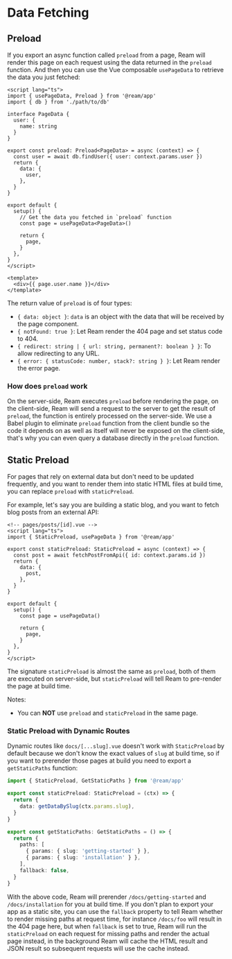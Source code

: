 # Data Fetching

## Preload

If you export an async function called `preload` from a page, Ream will render this page on each request using the data returned in the `preload` function. And then you can use the Vue composable `usePageData` to retrieve the data you just fetched:

```vue
<script lang="ts">
import { usePageData, Preload } from '@ream/app'
import { db } from './path/to/db'

interface PageData {
  user: {
    name: string
  }
}

export const preload: Preload<PageData> = async (context) => {
  const user = await db.findUser({ user: context.params.user })
  return {
    data: {
      user,
    },
  }
}

export default {
  setup() {
    // Get the data you fetched in `preload` function
    const page = usePageData<PageData>()

    return {
      page,
    }
  },
}
</script>

<template>
  <div>{{ page.user.name }}</div>
</template>
```

The return value of `preload` is of four types:

- `{ data: object }`: `data` is an object with the data that will be received by the page component.
- `{ notFound: true }`: Let Ream render the 404 page and set status code to 404.
- `{ redirect: string | { url: string, permanent?: boolean } }`: To allow redirecting to any URL.
- `{ error: { statusCode: number, stack?: string } }`: Let Ream render the error page.

### How does `preload` work

On the server-side, Ream executes `preload` before rendering the page, on the client-side, Ream will send a request to the server to get the result of `preload`, the function is entirely processed on the server-side. We use a Babel plugin to eliminate `preload` function from the client bundle so the code it depends on as well as itself will never be exposed on the client-side, that's why you can even query a database directly in the `preload` function.

## Static Preload

For pages that rely on external data but don't need to be updated frequently, and you want to render them into static HTML files at build time, you can replace `preload` with `staticPreload`.

For example, let's say you are building a static blog, and you want to fetch blog posts from an external API:

```vue
<!-- pages/posts/[id].vue -->
<script lang="ts">
import { StaticPreload, usePageData } from '@ream/app'

export const staticPreload: StaticPreload = async (context) => {
  const post = await fetchPostFromApi({ id: context.params.id })
  return {
    data: {
      post,
    },
  }
}

export default {
  setup() {
    const page = usePageData()

    return {
      page,
    }
  },
}
</script>
```

The signature `staticPreload` is almost the same as `preload`, both of them are executed on server-side, but `staticPreload` will tell Ream to pre-render the page at build time.

Notes:

- You can **NOT** use `preload` and `staticPreload` in the same page.

### Static Preload with Dynamic Routes

Dynamic routes like `docs/[...slug].vue` doesn't work with `StaticPreload` by default because we don't know the exact values of `slug` at build time, so if you want to prerender those pages at build you need to export a `getStaticPaths` function:

```ts
import { StaticPreload, GetStaticPaths } from '@ream/app'

export const staticPreload: StaticPreload = (ctx) => {
  return {
    data: getDataBySlug(ctx.params.slug),
  }
}

export const getStaticPaths: GetStaticPaths = () => {
  return {
    paths: [
      { params: { slug: 'getting-started' } },
      { params: { slug: 'installation' } },
    ],
    fallback: false,
  }
}
```

With the above code, Ream will prerender `/docs/getting-started` and `/docs/installation` for you at build time. If you don't plan to export your app as a static site, you can use the `fallback` property to tell Ream whether to render missing paths at request time, for instance `/docs/foo` will result in the 404 page here, but when `fallback` is set to true, Ream will run the `staticPreload` on each request for missing paths and render the actual page instead, in the background Ream will cache the HTML result and JSON result so subsequent requests will use the cache instead.
